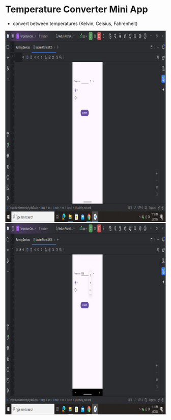 # Temperature Converter Mini App
- convert between temperatures (Kelvin, Celsius, Fahrenheit)

<img src="https://github.com/agrikatheprogrammer/TemperatureConverter/blob/main/image-5.png" width="800" height="600"/>
<img src="https://github.com/agrikatheprogrammer/TemperatureConverter/blob/main/image-6.png" width="800" height="600"/>
